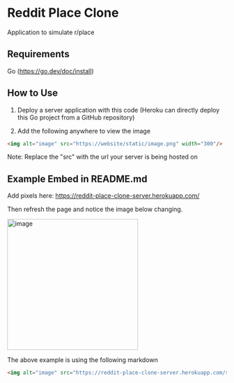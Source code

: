 # Reddit Place Clone

Application to simulate r/place

## Requirements
Go (https://go.dev/doc/install)

## How to Use

1. Deploy a server application with this code (Heroku can directly deploy this Go project from a GitHub repository)

2. Add the following anywhere to view the image 

```markdown
<img alt="image" src="https://website/static/image.png" width="300"/>
```

Note: Replace the "src" with the url your server is being hosted on

## Example Embed in README.md

Add pixels here: https://reddit-place-clone-server.herokuapp.com/

Then refresh the page and notice the image below changing.

<img alt="image" src="https://reddit-place-clone-server.herokuapp.com/static/image.png" width="300"/> 

The above example is using the following markdown
```markdown
<img alt="image" src="https://reddit-place-clone-server.herokuapp.com/static/image.png" width="300"/> 
```
